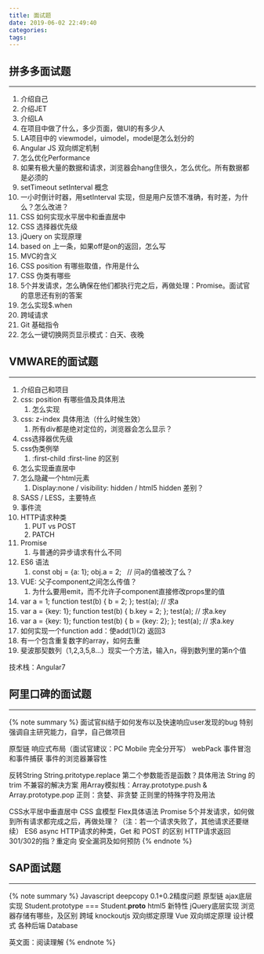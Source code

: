 ```yaml
---
title: 面试题
date: 2019-06-02 22:49:40
categories:
tags:
---
```


## 拼多多面试题
---------------------
1. 介绍自己
2. 介绍JET
3. 介绍LA
4. 在项目中做了什么，多少页面，做UI的有多少人
5. LA项目中的 viewmodel，uimodel，model是怎么划分的
6. Angular JS 双向绑定机制
7. 怎么优化Performance
8. 如果有极大量的数据和请求，浏览器会hang住很久，怎么优化。所有数据都是必须的
9. setTimeout setInterval 概念
10. 一小时倒计时器，用setInterval 实现，但是用户反馈不准确，有时差，为什么？怎么改进？
11. CSS 如何实现水平居中和垂直居中
12. CSS 选择器优先级
13. jQuery on 实现原理
14. based on 上一条，如果off是on的返回，怎么写
15. MVC的含义
16. CSS position 有哪些取值，作用是什么
17. CSS 伪类有哪些
18. 5个并发请求，怎么确保在他们都执行完之后，再做处理：Promise。面试官的意思还有别的答案
19. 怎么实现$.when
20. 跨域请求
21. Git 基础指令
22. 怎么一键切换网页显示模式：白天、夜晚

## VMWARE的面试题
----------------------
1. 介绍自己和项目
2. css: position 有哪些值及具体用法
    1. 怎么实现
3. css: z-index 具体用法（什么时候生效）
    1. <div><div style=“z-index:100;”></div><div><div style=“z-index: 20;”></div></div> 所有div都是绝对定位的，浏览器会怎么显示？
4. css选择器优先级
5. css伪类例举
    1. :first-child :first-line 的区别
6. 怎么实现垂直居中
7. 怎么隐藏一个html元素
    1. Display:none / visibility: hidden / html5 hidden 差别？
8. SASS / LESS，主要特点
9. 事件流
10. HTTP请求种类
    1. PUT vs POST
    2. PATCH
11. Promise
    1. 与普通的异步请求有什么不同
12. ES6 语法
    1. const obj = {a: 1}; obj.a = 2;   // 问a的值被改了么？
13. VUE: 父子component之间怎么传值？
    1. 为什么要用emit，而不允许子component直接修改props里的值
14. var a = 1; function test(b) { b = 2; }; test(a);  // 求a
15. var a = {key: 1}; function test(b) { b.key = 2; }; test(a); // 求a.key
16. var a = {key: 1}; function test(b) { b = {key: 2}; }; test(a); // 求a.key
17. 如何实现一个function add：使add(1)(2) 返回3
18. 有一个包含重复数字的array，如何去重
19. 斐波那契数列（1,2,3,5,8…）现实一个方法，输入n，得到数列里的第n个值

技术栈：Angular7

## 阿里口碑的面试题
----------------------------
{% note summary %}
面试官纠结于如何发布以及快速响应user发现的bug
特别强调自主研究能力，自学，自己做项目

原型链
响应式布局（面试官建议：PC Mobile 完全分开写）
webPack
事件冒泡和事件捕获
事件的浏览器兼容性

反转String
String.pritotype.replace 第二个参数能否是函数？具体用法
String 的 trim 不兼容的解决方案
用Array模拟栈：Array.prototype.push           & Array.prototype.pop
正则：贪婪、非贪婪
正则里的特殊字符及用法

CSS水平居中垂直居中
CSS 盒模型
Flex具体语法
Promise
5个并发请求，如何做到所有请求都完成之后，再做处理？（注：若一个请求失败了，其他请求还要继续）
ES6 async
HTTP请求的种类，Get 和 POST 的区别
HTTP请求返回301/302的指？重定向
安全漏洞及如何预防
{% endnote %}


## SAP面试题
----------------------------
{% note summary %}
Javascript deepcopy
0.1+0.2精度问题
原型链
ajax底层实现
Student.prototype === Student.__proto__
html5 新特性
jQuery底层实现
浏览器存储有哪些，及区别
跨域
knockoutjs 双向绑定原理
Vue 双向绑定原理
设计模式
各种后端 Database

英文面：阅读理解
{% endnote %}